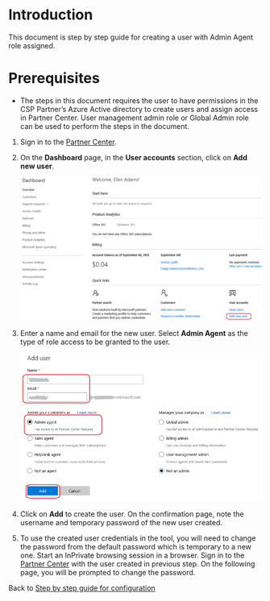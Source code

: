 ﻿# Introduction
This document is step by step guide for creating a user with Admin Agent role assigned.

# Prerequisites
* The steps in this document requires the user to have permissions in the CSP Partner’s Azure Active directory to create users and assign access in Partner Center. User management admin role or Global Admin role can be used to perform the steps in the document.

1. Sign in to the [Partner Center][1].

2. On the **Dashboard** page, in the **User accounts** section, click on **Add new user**. 
    
    ![](images/CreateUserOption.png)

3. Enter a name and email for the new user. Select **Admin Agent** as the type of role access to be granted to the user. 
    
    ![](images/CreateAdminAgentUser.png)
    
4. Click on **Add** to create the user. On the confirmation page, note the username and temporary password of the new user created.

5. To use the created user credentials in the tool, you will need to change the password from the default password which is temporary to a new one. Start an InPrivate browsing session in a browser. Sign in to the [Partner Center][1] with the user created in previous step. On the following page, you will be prompted to change the password. 

Back to [Step by step guide for configuration][2]

[1]: https://partnercenter.microsoft.com
[2]: Configure.md
